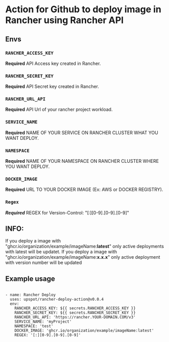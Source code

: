 # Action for Github to deploy image in Rancher using Rancher API

## Envs

### `RANCHER_ACCESS_KEY`

**Required** API Access key created in Rancher.

### `RANCHER_SECRET_KEY`

**Required** API Secret key created in Rancher.

### `RANCHER_URL_API`

**Required** API Url of your rancher project workload.

### `SERVICE_NAME`

**Required** NAME OF YOUR SERVICE ON RANCHER CLUSTER WHAT YOU WANT DEPLOY.

### `NAMESPACE`

**Required** NAME OF YOUR NAMESPACE ON RANCHER CLUSTER WHERE YOU WANT DEPLOY.

### `DOCKER_IMAGE`

**Required** URL TO YOUR DOCKER IMAGE (Ex: AWS or DOCKER REGISTRY).

### `Regex`

***Required*** REGEX for Version-Control: "[:][0-9].[0-9].[0-9]"

## INFO:

If you deploy a image with "ghcr.io/organization/example/imageName:**latest**" only active deployments with latest will be updatet. 
If you deploy a image with "ghcr.io/organization/example/imageName:**x.x.x**" only active deployment with version number will be updated

## Example usage
`````
  
- name: Rancher Deploy
  uses: upspot/rancher-deploy-action@v0.0.4
  env:
    RANCHER_ACCESS_KEY: ${{ secrets.RANCHER_ACCESS_KEY }}
    RANCHER_SECRET_KEY: ${{ secrets.RANCHER_SECRET_KEY }}
    RANCHER_URL_API: 'https://rancher.YOUR-DOMAIN.COM/v3'
    SERVICE_NAME: 'myProject'
    NAMESPACE: 'test'
    DOCKER_IMAGE: 'ghcr.io/organization/example/imageName:latest'
    REGEX: '[:][0-9].[0-9].[0-9]'
